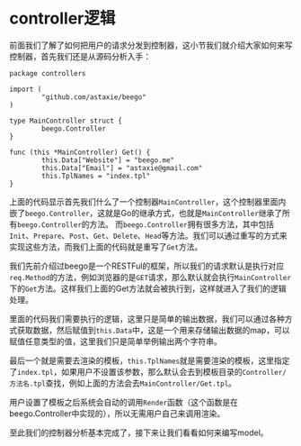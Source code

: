 # controller逻辑
前面我们了解了如何把用户的请求分发到控制器，这小节我们就介绍大家如何来写控制器，首先我们还是从源码分析入手：

```
package controllers

import (
        "github.com/astaxie/beego"
)

type MainController struct {
        beego.Controller
}

func (this *MainController) Get() {
        this.Data["Website"] = "beego.me"
        this.Data["Email"] = "astaxie@gmail.com"
        this.TplNames = "index.tpl"
}
```
上面的代码显示首先我们什么了一个控制器`MainController`，这个控制器里面内嵌了`beego.Controller`，这就是Go的继承方式，也就是`MainController`继承了所有`beego.Controller`的方法。
而`beego.Controller`拥有很多方法，其中包括`Init`、`Prepare`、`Post`、`Get`、`Delete`、`Head`等方法。我们可以通过重写的方式来实现这些方法，而我们上面的代码就是重写了`Get`方法。

我们先前介绍过beego是一个RESTFul的框架，所以我们的请求默认是执行对应`req.Method`的方法，例如浏览器的是`GET`请求，那么默认就会执行`MainController`下的`Get`方法。这样我们上面的Get方法就会被执行到，这样就进入了我们的逻辑处理。

里面的代码我们需要执行的逻辑，这里只是简单的输出数据，我们可以通过各种方式获取数据，然后赋值到`this.Data`中，这是一个用来存储输出数据的map，可以赋值任意类型的值，这里我们只是简单举例输出两个字符串。

最后一个就是需要去渲染的模板，`this.TplNames`就是需要渲染的模板，这里指定了`index.tpl`，如果用户不设置该参数，那么默认会去到模板目录的`Controller/方法名.tpl`查找，例如上面的方法会去`MainController/Get.tpl`。

用户设置了模板之后系统会自动的调用`Render`函数（这个函数是在beego.Controller中实现的），所以无需用户自己来调用渲染。

至此我们的控制器分析基本完成了，接下来让我们看看如何来编写model。